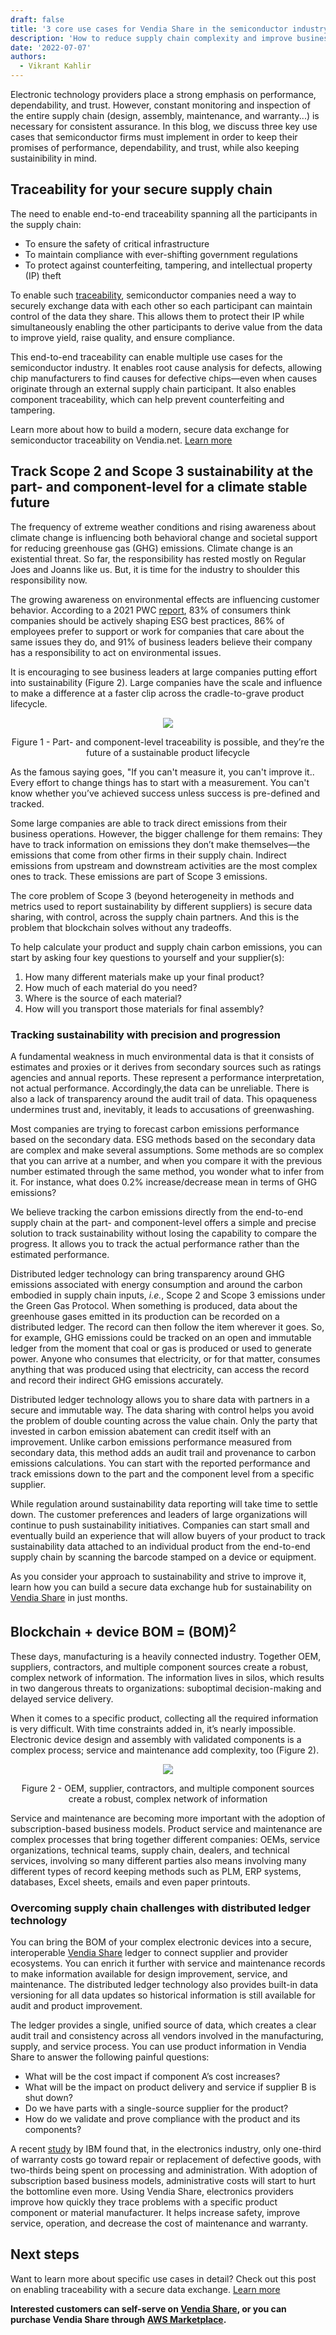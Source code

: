 ```yaml
---
draft: false
title: '3 core use cases for Vendia Share in the semiconductor industry'
description: 'How to reduce supply chain complexity and improve business outcomes with distributed ledger technology (and without sacrificing a climate stable future)'
date: '2022-07-07'
authors:
  - Vikrant Kahlir
---
```


Electronic technology providers place a strong emphasis on performance, dependability, and trust. However, constant monitoring and inspection of the entire supply chain (design, assembly, maintenance, and warranty...) is necessary for consistent assurance. In this blog, we discuss three key use cases that semiconductor firms must implement in order to keep their promises of performance, dependability, and trust, while also keeping sustainibility in mind.

## Traceability for your secure supply chain

The need to enable end-to-end traceability spanning all the participants in the supply chain:



* To ensure the safety of critical infrastructure
* To maintain compliance with ever-shifting government regulations
* To protect against counterfeiting, tampering, and intellectual property (IP) theft

To enable such [traceability](https://www.vendia.com/blog/build-a-modern-secure-data-exchange-for-semiconductor-traceability-with-vendia), semiconductor companies need a way to securely exchange data with each other so each participant can maintain control of the data they share. This allows them to protect their IP while simultaneously enabling the other participants to derive value from the data to improve yield, raise quality, and ensure compliance.

This end-to-end traceability can enable multiple use cases for the semiconductor industry. It enables root cause analysis for defects, allowing chip manufacturers to find causes for defective chips—even when causes originate through an external supply chain participant. It also enables component traceability, which can help prevent counterfeiting and tampering.

Learn more about how to build a modern, secure data exchange for semiconductor traceability on Vendia.net. [Learn more](https://www.vendia.com/blog/build-a-modern-secure-data-exchange-for-semiconductor-traceability-with-vendia)

## Track Scope 2 and Scope 3 sustainability at the part- and component-level for a climate stable future 

The frequency of extreme weather conditions and rising awareness about climate change is influencing both behavioral change and societal support for reducing greenhouse gas (GHG) emissions. Climate change is an existential threat. So far, the responsibility has rested mostly on Regular Joes and Joanns like us. But, it is time for the industry to shoulder this responsibility now. 

The growing awareness on environmental effects are influencing customer behavior. According to a 2021 PWC [report](https://www.pwc.com/us/en/services/consulting/library/consumer-intelligence-series/consumer-and-employee-esg-expectations.html), 83% of consumers think companies should be actively shaping ESG best practices, 86% of employees prefer to support or work for companies that care about the same issues they do, and 91% of business leaders believe their company has a responsibility to act on environmental issues. 

It is encouraging to see business leaders at large companies putting effort into sustainability (Figure 2). Large companies have the scale and influence to make a difference at a faster clip across the cradle-to-grave product lifecycle.

 <p align="center">
  <img src="https://d24nhiikxn5jns.cloudfront.net/optimized/user-images.githubusercontent.com..96793170..177881069-f1075f2b-03df-4600-a080-48fb313a833a.png" />
</p>
<p align="center">Figure 1 - Part- and component-level traceability is possible, and they’re the future of a sustainable product lifecycle</p>


As the famous saying goes, "If you can't measure it, you can't improve it.. Every effort to change things has to start with a measurement. You can't know whether you’ve achieved success unless success is pre-defined and tracked. 

Some large companies are able to track direct emissions from their business operations. However, the bigger challenge for them remains: They have to track information on emissions they don’t make themselves—the emissions that come from other firms in their supply chain. Indirect emissions from upstream and downstream activities are the most complex ones to track. These emissions are part of Scope 3 emissions.  

The core problem of Scope 3 (beyond heterogeneity in methods and metrics used to report sustainability by different suppliers) is secure data sharing, with control, across the supply chain partners. And this is the problem that blockchain solves without any tradeoffs.

To help calculate your product and supply chain carbon emissions, you can start by asking four key questions to yourself and your supplier(s):



1. How many different materials make up your final product?
2. How much of each material do you need?
3. Where is the source of each material?
4. How will you transport those materials for final assembly?


### Tracking sustainability with precision and progression

A fundamental weakness in much environmental data is that it consists of estimates and proxies or it derives from secondary sources such as ratings agencies and annual reports. These represent a performance interpretation, not actual performance. Accordingly,the data can be unreliable. There is also a lack of transparency around the audit trail of data. This opaqueness undermines trust and, inevitably, it leads to accusations of greenwashing.

Most companies are trying to forecast carbon emissions performance based on the secondary data. ESG methods based on the secondary data are complex and make several assumptions.  Some methods are so complex that you can arrive at a number, and when you compare it with the previous number estimated through the same method, you wonder what to infer from it. For instance, what does 0.2% increase/decrease mean in terms of GHG emissions?

We believe tracking the carbon emissions directly from the end-to-end supply chain at the part- and component-level offers a simple and precise solution to track sustainability without losing the capability to compare the progress. It allows you to track the actual performance rather than the estimated performance. 

Distributed ledger technology can bring transparency around GHG emissions associated with energy consumption and around the carbon embodied in supply chain inputs, _i.e._, Scope 2 and Scope 3 emissions under the Green Gas Protocol. When something is produced, data about the greenhouse gases emitted in its production can be recorded on a distributed ledger. The record can then follow the item wherever it goes. So, for example, GHG emissions could be tracked on an open and immutable ledger from the moment that coal or gas is produced or used to generate power. Anyone who consumes that electricity, or for that matter, consumes anything that was produced using that electricity, can access the record and record their indirect GHG emissions accurately.

Distributed ledger technology allows you to share data with partners in a secure and immutable way. The data sharing with control helps you avoid the problem of double counting across the value chain. Only the party that invested in carbon emission abatement can credit itself with an improvement. Unlike carbon emissions performance measured from secondary data, this method adds an audit trail and provenance to carbon emissions calculations. You can start with the reported performance and track emissions down to the part and the component level from a specific supplier. 

While regulation around sustainability data reporting will take time to settle down. The customer preferences and leaders of large organizations will continue to push sustainability initiatives. Companies can start small and eventually build an experience that will allow buyers of your product to track sustainability data attached to an individual product from the end-to-end supply chain by scanning the barcode stamped on a device or equipment. 

As you consider your approach to sustainability and strive to improve it, learn how you can build a secure data exchange hub for sustainability on [Vendia Share](https://www.vendia.com/) in just months. 


## Blockchain + device BOM = (BOM)<sup>2</sup>

These days, manufacturing is a heavily connected industry. Together OEM, suppliers, contractors, and multiple component sources create a robust, complex network of information. The information lives in silos, which results in two dangerous threats to organizations: suboptimal decision-making and delayed service delivery. 

When it comes to a specific product, collecting all the required information is very difficult. With time constraints added in, it’s nearly impossible. Electronic device design and assembly with validated components is a complex process; service and maintenance add complexity, too (Figure 2).

 <p align="center">
  <img src="https://d24nhiikxn5jns.cloudfront.net/optimized/user-images.githubusercontent.com..96793170..177883244-ba7d32b3-a7df-46a6-9752-b23c37e2a87b.png" />
</p>
<p align="center">Figure 2 - OEM, supplier, contractors, and multiple component sources create a robust, complex network of information</p>


Service and maintenance are becoming more important with the adoption of subscription-based business models. Product service and maintenance are complex processes that bring together different companies: OEMs, service organizations, technical teams, supply chain, dealers, and technical services, involving so many different parties also means involving many different types of record keeping methods such as PLM, ERP systems, databases, Excel sheets, emails and even paper printouts.


### Overcoming supply chain challenges with distributed ledger technology

You can bring the BOM of your complex electronic devices into a secure, interoperable [Vendia Share](https://www.vendia.com/) ledger to connect supplier and provider ecosystems. You can enrich it further with service and maintenance records to make information available for design improvement, service, and maintenance. The distributed ledger technology also provides built-in data versioning for all data updates so historical information is still available for audit and product improvement. 

The ledger provides a single, unified source of data, which creates a clear audit trail and consistency across all vendors involved in the manufacturing, supply, and service process. You can use product information in Vendia Share to answer the following painful questions:


* What will be the cost impact if component A’s cost increases? 
* What will be the impact on product delivery and service if supplier B is shut down?
* Do we have parts with a single-source supplier for the product? 
* How do we validate and prove compliance with the product and its components? 

A recent [study](https://www.ibm.com/downloads/cas/D6QBER28) by IBM found that, in the electronics industry, only one-third of warranty costs go toward repair or replacement of defective goods, with two-thirds being spent on processing and administration. With adoption of subscription based business models, administrative costs will start to hurt the bottomline even more. Using Vendia Share, electronics providers improve how quickly they trace problems with a specific product component or material manufacturer. It helps increase safety, improve service, operation, and decrease the cost of maintenance and warranty. 


## Next steps

Want to learn more about specific use cases in detail? Check out this post on enabling traceability with a secure data exchange. [Learn more](https://www.vendia.com/blog/build-a-modern-secure-data-exchange-for-semiconductor-traceability-with-vendia)


**Interested customers can self-serve on [Vendia Share](https://www.vendia.com/poc), or you can purchase Vendia Share through [AWS Marketplace](https://aws.amazon.com/marketplace/pp/prodview-6rjbm2je2n6ki).**

